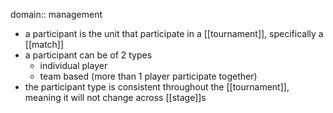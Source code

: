 domain:: management

- a participant is the unit that participate in a [[tournament]], specifically a [[match]]
- a participant can be of 2 types
	- individual player
	- team based (more than 1 player participate together)
- the participant type is consistent throughout the [[tournament]], meaning it will not change across [[stage]]s